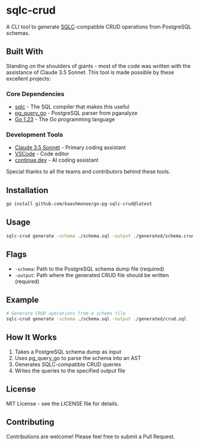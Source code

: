 # sqlc-crud

A CLI tool to generate [SQLC](https://sqlc.dev/)-compatible CRUD operations from PostgreSQL schemas.

## Built With

Standing on the shoulders of giants - most of the code was written with the assistance of Claude 3.5 Sonnet. This tool is made possible by these excellent projects:

### Core Dependencies

- [sqlc](https://github.com/sqlc-dev/sqlc) - The SQL compiler that makes this useful
- [pg_query_go](https://github.com/pganalyze/pg_query_go) - PostgreSQL parser from pganalyze
- [Go 1.23](https://go.dev/) - The Go programming language

### Development Tools

- [Claude 3.5 Sonnet](https://www.anthropic.com/claude) - Primary coding assistant
- [VSCode](https://code.visualstudio.com/) - Code editor
- [continue.dev](https://continue.dev/) - AI coding assistant

Special thanks to all the teams and contributors behind these tools.

## Installation

```bash
go install github.com/kaashmonee/go-pg-sqlc-crud@latest
```

## Usage

```bash
sqlc-crud generate -schema ./schema.sql -output ./generated/schema.crud.sql
```

## Flags

- `-schema`: Path to the PostgreSQL schema dump file (required)
- `-output`: Path where the generated CRUD file should be written (required)

## Example

```bash
# Generate CRUD operations from a schema file
sqlc-crud generate -schema ./schema.sql -output ./generated/crud.sql
```

## How It Works

1. Takes a PostgreSQL schema dump as input
2. Uses pg_query_go to parse the schema into an AST
3. Generates SQLC-compatible CRUD queries
4. Writes the queries to the specified output file

## License

MIT License - see the LICENSE file for details.

## Contributing

Contributions are welcome! Please feel free to submit a Pull Request.
